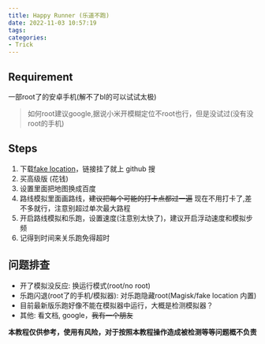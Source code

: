 ```yaml
---
title: Happy Runner (乐道不跑)
date: 2022-11-03 10:57:19
tags: 
categories: 
- Trick
---
```


## Requirement

一部root了的安卓手机(解不了bl的可以试试太极)
>如何root建议google,据说小米开模糊定位不root也行，但是没试过(没有没root的手机)

## Steps

1. 下载[fake location](http://fakeloc.cc/app)，链接挂了就上 github 搜
2. 买高级版 (花钱)
3. 设置里面把地图换成百度
4. 路线模拟里面画路线，~~建议把每个可能的打卡点都过一遍~~ 现在不用打卡了,差不多就行，注意别超过单次最大路程
5. 开启路线模拟和乐跑，设置速度(注意别太快了)，建议开启浮动速度和模拟步频
6. 记得到时间来关乐跑免得超时

## 问题排查

- 开了模拟没反应: 换运行模式(root/no root)
- 乐跑闪退(root了的手机/模拟器): 对乐跑隐藏root(Magisk/fake location 内置)
- 目前最新版乐跑好像不能在模拟器中运行，大概是检测模拟器？
- 其他: 看文档, google，~~我有一个朋友~~

**本教程仅供参考，使用有风险，对于按照本教程操作造成被检测等等问题概不负责**

